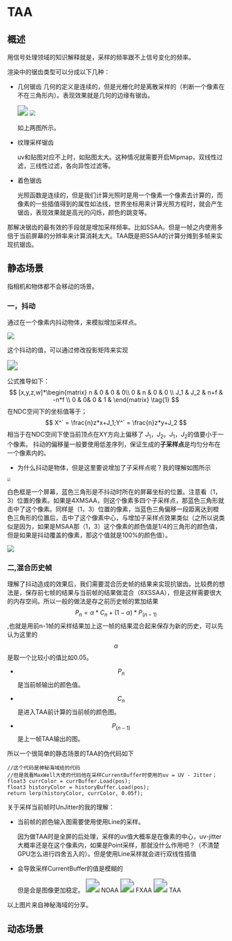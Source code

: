 # TAA

## 概述

用信号处理领域的知识解释就是，采样的频率跟不上信号变化的频率。

渲染中的锯齿类型可以分成以下几种：

- 几何锯齿
	几何的定义是连续的，但是光栅化时是离散采样的（判断一个像素在不在三角形内）。表现效果就是几何的边缘有锯齿。
	
	<img src="https://learnopengl-cn.github.io/img/04/11/anti_aliasing_rasterization.png" style="zoom:150%;" />
	
	<img src="https://pic1.zhimg.com/v2-e8fb6df391da080aae6fcb843fe5f76c_r.jpg" style="zoom:80%;" />
	
	如上两图所示。
	
- 纹理采样锯齿
	
	uv和贴图对应不上时，如贴图太大。这种情况就需要开启Mipmap，双线性过滤，三线性过滤，各向异性过滤等。
	
- 着色锯齿
	
	光照函数是连续的，但是我们计算光照时是用一个像素一个像素去计算的，而像素的一些插值得到的属性如法线，世界坐标用来计算光照方程时，就会产生锯齿，表现效果就是高光的闪烁，颜色的跳变等。

那解决锯齿的最有效的手段就是增加采样频率。比如SSAA。但是一帧之内使用多倍于当前屏幕的分辨率来计算消耗太大。TAA既是把SSAA的计算分摊到多帧来实现抗锯齿。
## 静态场景
指相机和物体都不会移动的场景。
###  一，抖动

通过在一个像素内抖动物体，来模拟增加采样点。

![](https://pic3.zhimg.com/80/v2-060ffe489d8bdadfc0229eeaebd85786_720w.webp)

这个抖动的值，可以通过修改投影矩阵来实现

<img src="https://pic4.zhimg.com/80/v2-89270eef419a538de293034aa6ce212f_720w.webp" style="zoom:150%;" />

公式推导如下：
$$
[x,y,z,w]*\begin{matrix}
 n & 0 & 0 & 0\\
 0 & n & 0 & 0 \\
 J_1 & J_2 & n+f & -n*f \\
 0 & 0& 0 & 1 &
\end{matrix} \tag{1}
$$
在NDC空间下的坐标值等于；
$$
X^` = \frac{n}z*x+J_1;Y^` = \frac{n}z*y+J_2
$$
相当于在NDC空间下使当前顶点在XY方向上偏移了 $J_1$，$J_2$。$J_1$，$J_2$的值要小于一个像素。
抖动的偏移量一般要使用低差序列，保证生成的**子采样点**是均匀分布在一个像素内的。
-  为什么抖动是物体，但是这里要说增加了子采样点呢？我的理解如图所示

<img src="D:\MyMakrDown\ReferencePictures/AddSubPixel.jpg" style="zoom:50%;" />

白色框是一个屏幕，蓝色三角形是不抖动时所在的屏幕坐标的位置。注意看（1，3）位置的像素。如果是4XMSAA，则这个像素多四个子采样点，那蓝色三角形就击中了这个像素。同样是（1，3）位置的像素，当蓝色三角偏移一段距离达到橙色三角形的位置后，击中了这个像素中心，与增加子采样点效果类似（之所以说类似是因为，如果是MSAA那（1，3）这个像素的颜色值是1/4的三角形的颜色值，但是如果是抖动覆盖的像素，那这个值就是100%的颜色值）。

![](https://pic4.zhimg.com/80/v2-e1bd0301d05b10d53fbc40439d1cf3eb_720w.webp)


###  二,混合历史帧
理解了抖动造成的效果后，我们需要混合历史帧的结果来实现抗锯齿。比较费的想法是，保存前七帧的结果与当前帧的结果做混合（8XSSAA），但是这样需要很大的内存空间。所以一般的做法是存之前历史帧的累加结果$$P_n = \alpha*C_n + (1-\alpha)*P_(n-1)$$,也就是用前n-1帧的采样结果加上这一帧的结果混合起来保存为新的历史，可以先认为这里的 $$\alpha$$是取一个比较小的值比如0.05。
- $$P_n$$是当前帧输出的颜色值。

- $$C_n$$是进入TAA前计算的当前帧的颜色图。

- $$P_(n-1)$$是上一帧TAA输出的图。

所以一个很简单的静态场景的TAA的伪代码如下



```
//这个代码是神秘海域给的代码
//但是我看MaxWell大佬的代码他在采样CurrentBuffer时使用的uv = UV - Jitter；
float3 currColor = currBuffer.Load(pos);
float3 historyColor = historyBuffer.Load(pos);
return lerp(historyColor, currColor, 0.05f);
```

关于采样当前帧时UnJitter的我的理解：

- 当前帧的颜色输入图需要使用使用Line的采样。

  因为做TAA时是全屏的后处理，采样的uv值大概率是在像素的中心，uv-jitter大概率还是在这个像素内，如果是Point采样，那就没什么作用吧？（不清楚GPU怎么进行四舍五入的）。但是使用Line采样就会进行双线性插值

- 会导致采样CurrentBuffer的值是模糊的

  但是会是图像更加稳定。
	<img src="D:\MyMakrDown\ReferencePictures/NoAA.jpg" style="zoom: 200%;" />
	NOAA
	<img src="D:\MyMakrDown\ReferencePictures/FXAA.jpg" style="zoom: 200%;" />
	FXAA
	<img src="D:\MyMakrDown\ReferencePictures/TAA.jpg" style="zoom: 200%;" />
	TAA

以上图片来自神秘海域的分享。

## 动态场景



